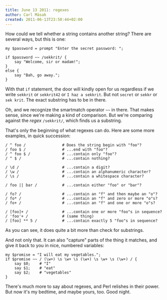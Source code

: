 ```yaml
---
title: June 13 2011: regexes
author: Carl Mäsak
created: 2011-06-13T23:50:44+02:00
---
```

How could we tell whether a string contains another string? There are several ways, but this is one:

    my $password = prompt "Enter the secret password: ";
    
    if $password ~~ /sekkrit/ {
        say "Welcome, sir or madam!";
    }
    else {
        say "Bah, go away.";
    }

With that `if` statement, the door will kindly open for us regardless if we write `sekkrit` or `sekkrit42` or `I haz a sekkrit`. But not `secret` or `sekkr` or `sek krit`. The exact substring has to be in there.

Oh, and we recognize the smartmatch operator `~~` in there. That makes sense, since we're making a kind of comparison. But we're comparing against the *regex* `/sekkrit/`, which finds us a substring.

That's only the beginning of what regexes can do. Here are some more examples, in quick succession:

    / ^ foo /                # Does the string begin with "foo"?
    / foo $ /                # ...end with "foo"?
    / ^ foo $ /              # ...contain only "foo"?
    / ^ $ /                  # ...contain nothing?

    / \d /                   # ...contain a digit?
    / \w /                   # ...contain an alphanumeric character?
    / \s /                   # ...contain a whitespace character?

    / foo || bar /           # ...contain either "foo" or "bar"?
    
    / fo? /                  # ...contain an "f" and then maybe an "o"?
    / fo* /                  # ...contain an "f" and zero or more "o"s?
    / fo+ /                  # ...contain an "f" and one or more "o"s?
    
    / [foo]+ /               # ...contain one or more "foo"s in sequence?
    / 'foo'+ /               # (same thing)
    / [foo] ** 5 /           # ...contain exactly 5 "foo"s in sequence?

As you can see, it does quite a bit more than check for substrings.

And not only that. It can also "capture" parts of the thing it matches, and give it back to you in nice, numbered variables:

    my $promise = "I will eat my vegetables.";
    if $promise ~~ / (\w+) \s \w+ \s (\w+) \s \w+ \s (\w+) / {
        say $0;    # "I"
        say $1;    # "eat"
        say $2;    # "vegetables"
    }

There's much more to say about regexes, and Perl relishes in their power. But now it's my bedtime, and maybe yours, too. Good night.
